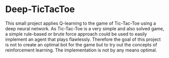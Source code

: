 # Deep-TicTacToe
This small project applies Q-learning to the game of Tic-Tac-Toe using a deep neural network.
As Tic-Tac-Toe is a very simple and also solved game, a simple rule-based or brute force approach could be used to easily implement an agent that plays flawlessly. Therefore the goal of this project is not to create an optimal bot for the game but to try out the concepts of reinforcement learning. The implementation is not by any means optimal.

